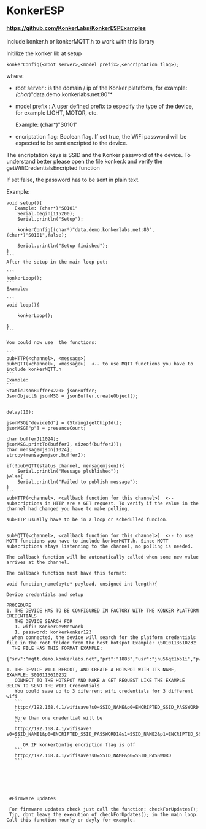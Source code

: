 # KonkerESP

#### https://github.com/KonkerLabs/KonkerESPExamples

Include konker.h or konkerMQTT.h  to work with this library

Initilize the konker lib at setup

```konkerConfig(<root server>,<model prefix>,<encriptation flag>);```

where:

* root server : is the domain / ip of the Konker plataform, for example: *(char*)"data.demo.konkerlabs.net:80"*
* model prefix : A user defined prefix to especify the type of the device, for example LIGHT, MOTOR, etc.

   Example: (char*)"S0101"

* encriptation flag: Boolean flag.  If set true, the WiFi password will be expected to be sent encripted to the device.

The encriptation keys is SSID and the Konker password  of the device. To understand better please open the file konker.k and verify the getWifiCredentialsEncripted function

If set false, the password has to be sent in plain text.

Example:

````
void setup(){
   Example: (char*)"S0101"
    Serial.begin(115200);
    Serial.println("Setup");

    konkerConfig((char*)"data.demo.konkerlabs.net:80",(char*)"S0101",false);

    Serial.println("Setup finished");
}
```
After the setup in the main loop put:

```
konkerLoop();
```
Example:

```
void loop(){

    konkerLoop();

}
```

You could now use  the functions:

```
pubHTTP(<channel>, <message>)
pubMQTT(<channel>, <message>)  <-- to use MQTT functions you have to include konkerMQTT.h
```
Example:
```
StaticJsonBuffer<220> jsonBuffer;
JsonObject& jsonMSG = jsonBuffer.createObject();


delay(10);

jsonMSG["deviceId"] = (String)getChipId();
jsonMSG["p"] = presenceCount;

char bufferJ[1024];
jsonMSG.printTo(bufferJ, sizeof(bufferJ));
char mensagemjson[1024];
strcpy(mensagemjson,bufferJ);

if(!pubMQTT(status_channel, mensagemjson)){
    Serial.println("Message plublished");
}else{
    Serial.println("Failed to publish message");
}
```
subHTTP(<channel>, <callback function for this channel>)  <-- subscriptions in HTTP are a GET request. To verify if the value in the channel had changed you have to make polling.

subHTTP usually have to be in a loop or schedulled funcion.


subMQTT(<channel>, <callback function for this channel>)  <-- to use MQTT functions you have to include konkerMQTT.h. Since MQTT subscriptions stays listenning to the channel, no polling is needed.

The callback function will be automatically called when some new value arrives at the channel.

The callback function must have this format:

void function_name(byte* payload, unsigned int length){

Device credentials and setup

PROCEDURE
1. THE DEVICE HAS TO BE CONFIGURED IN FACTORY WITH THE KONKER PLATFORM CREDENTIALS
   THE DEVICE SEARCH FOR 
   1. wifi: KonkerDevNetwork  
   1. password: konkerkonker123
  when connected, the device will search for the platform credentials file in the root folder from the host hotspot Example: \S010113610232
  THE FILE HAS THIS FORMAT EXAMPLE:
    {"srv":"mqtt.demo.konkerlabs.net","prt":"1883","usr":"jnu56qt1bb1i","pwd":"3S7usR9g5K","prx":"data"}

1. THE DEVICE WILL REBOOT, AND CREATE A HOTSPOT WITH ITS NAME, EXAMPLE: S010113610232
   CONNECT TO THE HOTSPOT AND MAKE A GET REQUEST LIKE THE EXAMPLE BELOW TO SEND THE WIFI Credentials
   You could save up to 3 diferrent wifi credentials for 3 different wifi
   ```
   http://192.168.4.1/wifisave?s0=SSID_NAME&p0=ENCRIPTED_SSID_PASSWORD
   ```
   More than one credential will be
   ```
   http://192.168.4.1/wifisave?s0=SSID_NAME1&p0=ENCRIPTED_SSID_PASSWORD1&s1=SSID_NAME2&p1=ENCRIPTED_SSID_PASSWORD2
   ```
      OR IF konkerConfig encription flag is off
   ```     
   http://192.168.4.1/wifisave?s0=SSID_NAME&p0=SSID_PASSWORD
   ```
 
   
   
   
   
   
 #Firmware updates
 
 For firmware updates check just call the function: checkForUpdates();
 Tip, dont leave the execution of checkForUpdates(); in the main loop.  Call this function hourly or dayly for example.
